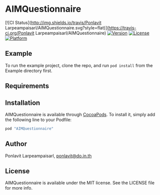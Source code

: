 # AIMQuestionnaire

[![CI Status](http://img.shields.io/travis/Ponlavit Larpeampaisarl/AIMQuestionnaire.svg?style=flat)](https://travis-ci.org/Ponlavit Larpeampaisarl/AIMQuestionnaire)
[![Version](https://img.shields.io/cocoapods/v/AIMQuestionnaire.svg?style=flat)](http://cocoapods.org/pods/AIMQuestionnaire)
[![License](https://img.shields.io/cocoapods/l/AIMQuestionnaire.svg?style=flat)](http://cocoapods.org/pods/AIMQuestionnaire)
[![Platform](https://img.shields.io/cocoapods/p/AIMQuestionnaire.svg?style=flat)](http://cocoapods.org/pods/AIMQuestionnaire)

## Example

To run the example project, clone the repo, and run `pod install` from the Example directory first.

## Requirements

## Installation

AIMQuestionnaire is available through [CocoaPods](http://cocoapods.org). To install
it, simply add the following line to your Podfile:

```ruby
pod "AIMQuestionnaire"
```

## Author

Ponlavit Larpeampaisarl, ponlavit@do.in.th

## License

AIMQuestionnaire is available under the MIT license. See the LICENSE file for more info.
